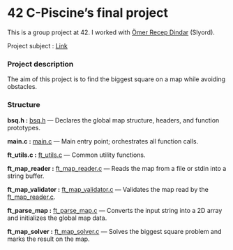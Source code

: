 # 42 C-Piscine’s final project

This is a group project at 42. I worked with [Ömer Recep Dindar](https://github.com/Slyord) (Slyord).

Project subject : [Link](https://github.com/06ergin06/42-BSQ/blob/main/en.subject.pdf)

### Project description
The aim of this project is to find the biggest square on a map while avoiding
obstacles.

### Structure
**bsq.h :** [bsq.h](bsq.h) — Declares the global map structure, headers, and function prototypes.

**main.c :** [main.c](main.c) — Main entry point; orchestrates all function calls.

**ft_utils.c :** [ft_utils.c](ft_utils.c) — Common utility functions.

**ft_map_reader :** [ft_map_reader.c](ft_map_reader.c) — Reads the map from a file or stdin into a string buffer.

**ft_map_validator :** [ft_map_validator.c](ft_map_validator.c) — Validates the map read by the [ft_map_reader.c](ft_map_reader.c).

**ft_parse_map :** [ft_parse_map.c](ft_parse_map.c) — Converts the input string into a 2D array and initializes the global map data.

**ft_map_solver :** [ft_map_solver.c](ft_map_solver.c) — Solves the biggest square problem and marks the result on the map.